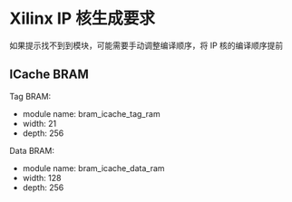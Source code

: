 # Xilinx IP 核生成要求

如果提示找不到到模块，可能需要手动调整编译顺序，将 IP 核的编译顺序提前

## ICache BRAM

Tag BRAM:
- module name: bram_icache_tag_ram
- width: 21
- depth: 256

Data BRAM:
- module name: bram_icache_data_ram
- width: 128
- depth: 256